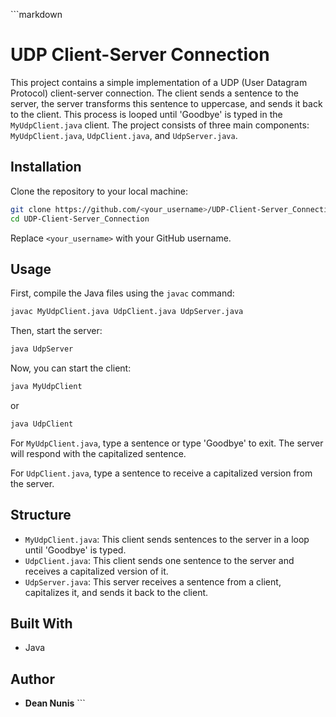 \`\`\`markdown
# UDP Client-Server Connection

This project contains a simple implementation of a UDP (User Datagram Protocol) client-server connection. The client sends a sentence to the server, the server transforms this sentence to uppercase, and sends it back to the client. This process is looped until 'Goodbye' is typed in the `MyUdpClient.java` client. The project consists of three main components: `MyUdpClient.java`, `UdpClient.java`, and `UdpServer.java`.

## Installation

Clone the repository to your local machine:

```bash
git clone https://github.com/<your_username>/UDP-Client-Server_Connection.git
cd UDP-Client-Server_Connection
```

Replace `<your_username>` with your GitHub username.

## Usage

First, compile the Java files using the `javac` command:

```bash
javac MyUdpClient.java UdpClient.java UdpServer.java
```

Then, start the server:

```bash
java UdpServer
```

Now, you can start the client:

```bash
java MyUdpClient
```
or
```bash
java UdpClient
```

For `MyUdpClient.java`, type a sentence or type 'Goodbye' to exit. The server will respond with the capitalized sentence.

For `UdpClient.java`, type a sentence to receive a capitalized version from the server.

## Structure

- `MyUdpClient.java`: This client sends sentences to the server in a loop until 'Goodbye' is typed.
- `UdpClient.java`: This client sends one sentence to the server and receives a capitalized version of it.
- `UdpServer.java`: This server receives a sentence from a client, capitalizes it, and sends it back to the client.

## Built With

* Java

## Author

* **Dean Nunis**
\`\`\`


